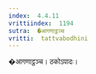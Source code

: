 ```yaml
---
index:  4.4.11
vrittiindex:  1194
sutra:  �आगणाट्ठञ्च
vritti:  tattvabodhini 
---
```


�आगणाट्ठञ्च। ठकोऽपादः।

